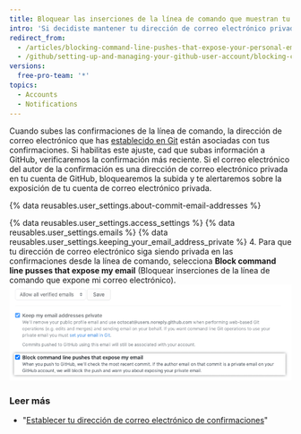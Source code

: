 ```yaml
---
title: Bloquear las inserciones de la línea de comando que muestran tu dirección de correo electrónico personal
intro: 'Si decidiste mantener tu dirección de correo electrónico privada al realizar operaciones basadas en la web, también puedes optar por bloquear las inserciones de la línea de comando que pueden exponer tu dirección de correo electrónico personal.'
redirect_from:
  - /articles/blocking-command-line-pushes-that-expose-your-personal-email-address
  - /github/setting-up-and-managing-your-github-user-account/blocking-command-line-pushes-that-expose-your-personal-email-address
versions:
  free-pro-team: '*'
topics:
  - Accounts
  - Notifications
---
```


Cuando subes las confirmaciones de la línea de comando, la dirección de correo electrónico que has [establecido en Git](/articles/setting-your-commit-email-address) están asociadas con tus confirmaciones. Si habilitas este ajuste, cad que subas información a GitHub, verificaremos la confirmación más reciente. Si el correo electrónico del autor de la confirmación es una dirección de correo electrónico privada en tu cuenta de GitHub, bloquearemos la subida y te alertaremos sobre la exposición de tu cuenta de correo electrónico privada.

{% data reusables.user_settings.about-commit-email-addresses %}

{% data reusables.user_settings.access_settings %}
{% data reusables.user_settings.emails %}
{% data reusables.user_settings.keeping_your_email_address_private %}
4. Para que tu dirección de correo electrónico siga siendo privada en las confirmaciones desde la línea de comando, selecciona **Block command line pusses that expose my email** (Bloquear inserciones de la línea de comando que expone mi correo electrónico). ![Opción para bloquear las inserciones de la línea de comando que expone tus correos electrónicos](/assets/images/help/settings/email_privacy_block_command_line_pushes.png)

### Leer más

- "[Establecer tu dirección de correo electrónico de confirmaciones](/articles/setting-your-commit-email-address)"
